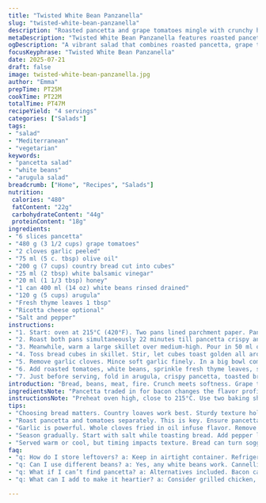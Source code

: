 ```yaml
---
title: "Twisted White Bean Panzanella"
slug: "twisted-white-bean-panzanella"
description: "Roasted pancetta and grape tomatoes mingle with crunchy herbed bread chunks, white beans, and peppery greens. Garlic-infused olive oil crisps the bread; honey and white balsamic vinegar add sharp sweetness. A twist: pancetta replaces bacon, cherry tomatoes swapped for grape tomatoes, fresh thyme tossed in. Quick roast, pan-dry, mix. Rustic, vibrant salad blending soft and crunchy textures for four servings."
metaDescription: "Twisted White Bean Panzanella features roasted pancetta, grape tomatoes, and crispy bread with peppery arugula. A rustic Mediterranean salad with textures."
ogDescription: "A vibrant salad that combines roasted pancetta, grape tomatoes, and crunchy herbed bread. Perfect for a rustic Mediterranean meal."
focusKeyphrase: "Twisted White Bean Panzanella"
date: 2025-07-21
draft: false
image: twisted-white-bean-panzanella.jpg
author: "Emma"
prepTime: PT25M
cookTime: PT22M
totalTime: PT47M
recipeYield: "4 servings"
categories: ["Salads"]
tags:
- "salad"
- "Mediterranean"
- "vegetarian"
keywords:
- "pancetta salad"
- "white beans"
- "arugula salad"
breadcrumb: ["Home", "Recipes", "Salads"]
nutrition: 
 calories: "480"
 fatContent: "22g"
 carbohydrateContent: "44g"
 proteinContent: "18g"
ingredients:
- "6 slices pancetta"
- "480 g (3 1/2 cups) grape tomatoes"
- "2 cloves garlic peeled"
- "75 ml (5 c. tbsp) olive oil"
- "200 g (7 cups) country bread cut into cubes"
- "25 ml (2 tbsp) white balsamic vinegar"
- "20 ml (1 1/3 tbsp) honey"
- "1 can 400 ml (14 oz) white beans rinsed drained"
- "120 g (5 cups) arugula"
- "Fresh thyme leaves 1 tbsp"
- "Ricotta cheese optional"
- "Salt and pepper"
instructions:
- "1. Start: oven at 215°C (420°F). Two pans lined parchment paper. Pancetta slices on one; grape tomatoes spread on the other."
- "2. Roast both pans simultaneously 22 minutes till pancetta crispy and tomatoes soft, wrinkled. Cool briefly. Rough chop pancetta."
- "3. Meanwhile, warm a large skillet over medium-high. Pour in 50 ml olive oil and crush 1 clove garlic lightly; fry garlic until golden."
- "4. Toss bread cubes in skillet. Stir, let cubes toast golden all around, adding more oil if they stick. Sprinkle salt."
- "5. Remove garlic cloves. Mince soft garlic finely. In a big bowl combine minced garlic, white balsamic vinegar, honey, remaining olive oil."
- "6. Add roasted tomatoes, white beans, sprinkle fresh thyme leaves, season with salt and pepper. Toss to blend flavors."
- "7. Just before serving, fold in arugula, crispy pancetta, toasted bread cubes. Adjust salt pepper. Dollop ricotta on top if wanted."
introduction: "Bread, beans, meat, fire. Crunch meets softness. Grape tomatoes roasting, juices bubbling, skins wrinkling fast. Pancetta shrinks, crackling. Garlic sizzles in olive oil, fragrance thick, filling kitchen. Toss cubes of bread in the hot oil, browning, sticky wanting more time. Dressing sharp and sweet—white balsamic flashes hit honey’s mellow hum. Combining textures, flavors—leafy arugula cuts through rich pancetta oils. Ricotta quenelle optional; creamy smooth relief. Variations only add the charm. Simple but filled with things to catch the tongue. Timed roasting close but a little off, makes all difference; keep watch. Big bowl holds it all, tossing fast, brutal even. Serve slightly warm or cool, that’s preferred. Rustic feels. Remnants of the pans on the counter promising seconds."
ingredientsNote: "Pancetta traded in for bacon changes the flavor profile to something more delicate but equally savory with a bit more chew. Grape tomatoes swap for cherry tomatoes for a subtler sweetness and evenly small size. White balsamic vinegar replaces white wine vinegar for a less acidic but floral punch supporting the honey’s sweetness. Garlic crushed whole and fried then minced preserves gentle aroma without burning bitter. Bread is important; use sturdy country loaf or miche cut into uneven chunks to soak dressing while still holding texture after toasting. Fresh thyme adds an earthy aromatic layer instead of something heavier like rosemary, fitting the lighter beans and roasted tomatoes better. Arugula balances richness with peppery bite and fresh crunch. Ricotta cheese remains optional to top salad with creamy brightness but can be left out for dairy-free. Salt and pepper crucial for lifting all components; season gradually and taste before serving."
instructionsNote: "Preheat oven high, close to 215°C. Use two baking sheets for roasting pancetta and tomatoes separately for even cooking and separate textures. Pancetta needs to crisp and shrivel; tomatoes soften and blister but keep shape. Stir frequently during toasting bread cubes in olive oil, starting with whole garlic cloves to infuse oil without burnt garlic bitterness. Remove garlic before adding dressing ingredients. Mince roasted garlic for a punch of mellow flavor folded in raw with the dressing. Mix in vinegar and honey incrementally to balance acidity versus sweetness. Add fresh herbs last to keep aroma bright, add arugula and pancetta only just before serving to retain their textures. Toss salad quickly but thoroughly, check seasoning at each stage. Serve immediately or slightly warm; bread loses texture if left too long so best eaten shortly after tossing. Optionally, use ricotta quenelle spooned on top to provide creamy textural counterpoint. Timing is key, keep a close eye on roasting and toasting times, adjusting ±3-5 minutes to oven variances."
tips:
- "Choosing bread matters. Country loaves work best. Sturdy texture holds dressing. Cut uneven chunks. They soak up flavor but stay crispy."
- "Roast pancetta and tomatoes separately. This is key. Ensure pancetta crisps, tomatoes soften without falling apart. Timing can vary. Keep watch."
- "Garlic is powerful. Whole cloves fried in oil infuse flavor. Remove before adding dressing. Mince roasted garlic for a soft, mellow punch."
- "Season gradually. Start with salt while toasting bread. Add pepper later in the mixing. Always taste before serving. Adjust where needed."
- "Served warm or cool, but timing impacts texture. Bread can turn soggy if left too long. Best eaten shortly after tossing together."
faq:
- "q: How do I store leftovers? a: Keep in airtight container. Refrigerate up to two days. Bread may stale. Try reheating in oven. Or eat cold."
- "q: Can I use different beans? a: Yes, any white beans work. Cannellini, navy beans, even chickpeas fit. Each offers unique texture and flavor."
- "q: What if I can’t find pancetta? a: Alternatives included. Bacon can be used. Turkey bacon is lighter. Adjust cooking times as needed."
- "q: What can I add to make it heartier? a: Consider grilled chicken, shrimp. Quinoa adds protein. Cheese, like feta, also boosts flavor and depth."

---
```


